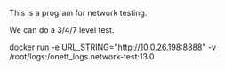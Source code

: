 This is a program for network testing.

We can do a 3/4/7 level test.

docker run -e URL_STRING="http://10.0.26.198:8888" -v /root/logs:/onett_logs network-test:13.0